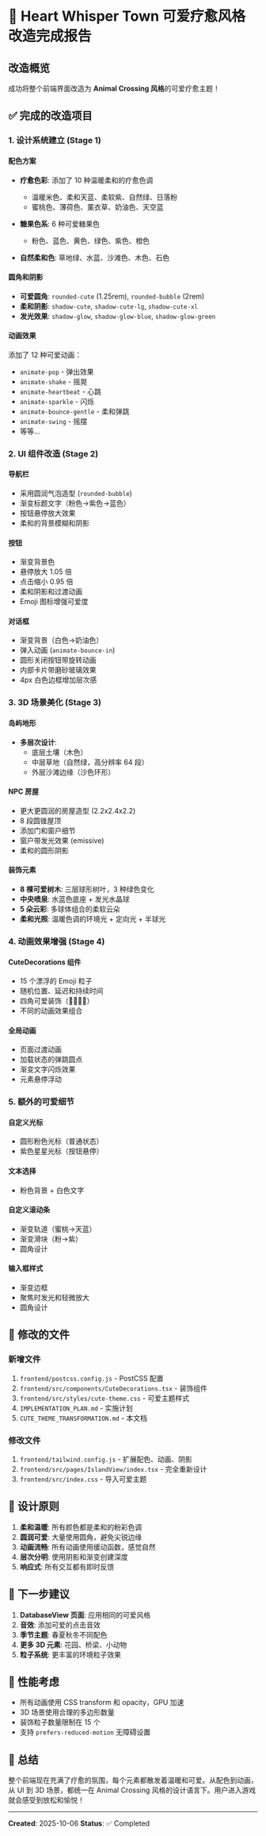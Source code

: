 # 🌸 Heart Whisper Town 可爱疗愈风格改造完成报告

## 改造概览

成功将整个前端界面改造为 **Animal Crossing 风格**的可爱疗愈主题！

## ✅ 完成的改造项目

### 1. 设计系统建立 (Stage 1)

#### 配色方案
- **疗愈色彩**: 添加了 10 种温暖柔和的疗愈色调
  - 温暖米色、柔和天蓝、柔软紫、自然绿、日落粉
  - 蜜桃色、薄荷色、薰衣草、奶油色、天空蓝

- **糖果色系**: 6 种可爱糖果色
  - 粉色、蓝色、黄色、绿色、紫色、橙色

- **自然柔和色**: 草地绿、水蓝、沙滩色、木色、石色

#### 圆角和阴影
- **可爱圆角**: `rounded-cute` (1.25rem), `rounded-bubble` (2rem)
- **柔和阴影**: `shadow-cute`, `shadow-cute-lg`, `shadow-cute-xl`
- **发光效果**: `shadow-glow`, `shadow-glow-blue`, `shadow-glow-green`

#### 动画效果
添加了 12 种可爱动画：
- `animate-pop` - 弹出效果
- `animate-shake` - 摇晃
- `animate-heartbeat` - 心跳
- `animate-sparkle` - 闪烁
- `animate-bounce-gentle` - 柔和弹跳
- `animate-swing` - 摇摆
- 等等...

### 2. UI 组件改造 (Stage 2)

#### 导航栏
- 采用圆润气泡造型 (`rounded-bubble`)
- 渐变标题文字（粉色→紫色→蓝色）
- 按钮悬停放大效果
- 柔和的背景模糊和阴影

#### 按钮
- 渐变背景色
- 悬停放大 1.05 倍
- 点击缩小 0.95 倍
- 柔和阴影和过渡动画
- Emoji 图标增强可爱度

#### 对话框
- 渐变背景（白色→奶油色）
- 弹入动画 (`animate-bounce-in`)
- 圆形关闭按钮带旋转动画
- 内部卡片带磨砂玻璃效果
- 4px 白色边框增加层次感

### 3. 3D 场景美化 (Stage 3)

#### 岛屿地形
- **多层次设计**:
  - 底层土壤（木色）
  - 中层草地（自然绿，高分辨率 64 段）
  - 外层沙滩边缘（沙色环形）

#### NPC 房屋
- 更大更圆润的房屋造型 (2.2x2.4x2.2)
- 8 段圆锥屋顶
- 添加门和窗户细节
- 窗户带发光效果 (emissive)
- 柔和的圆形阴影

#### 装饰元素
- **8 棵可爱树木**: 三层球形树叶，3 种绿色变化
- **中央喷泉**: 水蓝色底座 + 发光水晶球
- **5 朵云彩**: 多球体组合的柔软云朵
- **柔和光照**: 温暖色调的环境光 + 定向光 + 半球光

### 4. 动画效果增强 (Stage 4)

#### CuteDecorations 组件
- 15 个漂浮的 Emoji 粒子
- 随机位置、延迟和持续时间
- 四角可爱装饰（🌸🦋🌼✨）
- 不同的动画效果组合

#### 全局动画
- 页面过渡动画
- 加载状态的弹跳圆点
- 渐变文字闪烁效果
- 元素悬停浮动

### 5. 额外的可爱细节

#### 自定义光标
- 圆形粉色光标（普通状态）
- 紫色星星光标（按钮悬停）

#### 文本选择
- 粉色背景 + 白色文字

#### 自定义滚动条
- 渐变轨道（蜜桃→天蓝）
- 渐变滑块（粉→紫）
- 圆角设计

#### 输入框样式
- 渐变边框
- 聚焦时发光和轻微放大
- 圆角设计

## 📁 修改的文件

### 新增文件
1. `frontend/postcss.config.js` - PostCSS 配置
2. `frontend/src/components/CuteDecorations.tsx` - 装饰组件
3. `frontend/src/styles/cute-theme.css` - 可爱主题样式
4. `IMPLEMENTATION_PLAN.md` - 实施计划
5. `CUTE_THEME_TRANSFORMATION.md` - 本文档

### 修改文件
1. `frontend/tailwind.config.js` - 扩展配色、动画、阴影
2. `frontend/src/pages/IslandView/index.tsx` - 完全重新设计
3. `frontend/src/index.css` - 导入可爱主题

## 🎨 设计原则

1. **柔和温暖**: 所有颜色都是柔和的粉彩色调
2. **圆润可爱**: 大量使用圆角，避免尖锐边缘
3. **动画流畅**: 所有动画使用缓动函数，感觉自然
4. **层次分明**: 使用阴影和渐变创建深度
5. **响应式**: 所有交互都有即时反馈

## 🚀 下一步建议

1. **DatabaseView 页面**: 应用相同的可爱风格
2. **音效**: 添加可爱的点击音效
3. **季节主题**: 春夏秋冬不同配色
4. **更多 3D 元素**: 花园、桥梁、小动物
5. **粒子系统**: 更丰富的环境粒子效果

## 🎯 性能考虑

- 所有动画使用 CSS transform 和 opacity，GPU 加速
- 3D 场景使用合理的多边形数量
- 装饰粒子数量限制在 15 个
- 支持 `prefers-reduced-motion` 无障碍设置

## 💖 总结

整个前端现在充满了疗愈的氛围，每个元素都散发着温暖和可爱。从配色到动画，从 UI 到 3D 场景，都统一在 Animal Crossing 风格的设计语言下。用户进入游戏就会感受到放松和愉悦！

---
**Created**: 2025-10-06
**Status**: ✅ Completed
